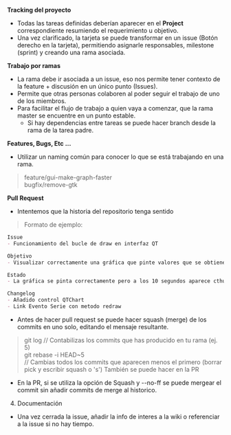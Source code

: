 **Tracking del proyecto**

- Todas las tareas definidas deberían aparecer en el **Project** correspondiente resumiendo el requerimiento u objetivo.  
- Una vez clarificado, la tarjeta se puede transformar en un issue (Botón derecho en la tarjeta), permitiendo asignarle 
  responsables, milestone (sprint) y creando una rama asociada. 

**Trabajo por ramas**  

- La rama debe ir asociada a un issue, eso nos permite tener contexto de la feature + discusión en un único punto (Issues).
- Permite que otras personas colaboren al poder seguir el trabajo de uno de los miembros.
- Para facilitar el flujo de trabajo a quien vaya a comenzar, que la rama master se encuentre en un punto estable.
  - Si hay dependencias entre tareas se puede hacer branch desde la rama de la tarea padre.
 
**Features, Bugs, Etc ...**  

- Utilizar un naming común para conocer lo que se está trabajando en una rama.  

> feature/gui-make-graph-faster  
> bugfix/remove-gtk  

**Pull Request**

- Intentemos que la historia del repositorio tenga sentido

> Formato de ejemplo:  
```markdown
Issue  
- Funcionamiento del bucle de draw en interfaz QT  

Objetivo  
- Visualizar correctamente una gráfica que pinte valores que se obtienen dinámicamente (puerto serie o tty emulado).

Estado  
- La gráfica se pinta correctamente pero a los 10 segundos aparece cthulhu y te pega

Changelog  
- Añadido control QTChart
- Link Evento Serie con metodo redraw
``` 

- Antes de hacer pull request se puede hacer squash (merge) de los commits en uno solo, editando el mensaje resultante.  
> git log // Contabilizas los commits que has producido en tu rama (ej. 5)  
> git rebase -i HEAD~5  
> // Cambias todos los commits que aparecen menos el primero (borrar pick y escribir squash o 's')
> También se puede hacer en la PR

- En la PR, si se utiliza la opción de Squash y --no-ff se puede mergear el commit sin añadir commits de merge al historico.

4. Documentación

- Una vez cerrada la issue, añadir la info de interes a la wiki o referenciar a la issue si no hay tiempo.

